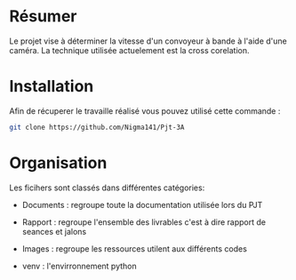 # Résumer
Le projet vise à déterminer la vitesse d'un convoyeur à bande à l'aide d'une caméra.
La technique utilisée actuelement est la cross corelation.

# Installation
Afin de récuperer le travaille réalisé vous pouvez utilisé cette commande : 
   ```sh
  git clone https://github.com/Nigma141/Pjt-3A 
   ``` 

# Organisation

Les ficihers sont classés dans différentes catégories: 

* Documents : regroupe toute la documentation utilisée lors du PJT 

* Rapport   : regroupe l'ensemble des livrables c'est à dire rapport de seances et jalons 

* Images    : regroupe les ressources utilent aux différents codes

* venv      : l'envirronnement python 
